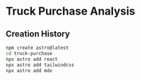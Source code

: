 # Truck Purchase Analysis


## Creation History

```bash
npm create astro@latest
cd truck-purchase
npx astro add react
npx astro add tailwindcss
npx astro add mdx
```
